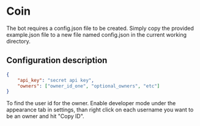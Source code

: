 # Coin

The bot requires a config.json file to be created. Simply copy the provided
example.json file to a new file named config.json in the current working directory.

## Configuration description

```json
{
    "api_key": "secret api key",
    "owners": ["owner_id_one", "optional_owners", "etc"]
}
```

To find the user id for the owner. Enable developer mode under the appearance tab in settings, than
right click on each username you want to be an owner and hit "Copy ID".